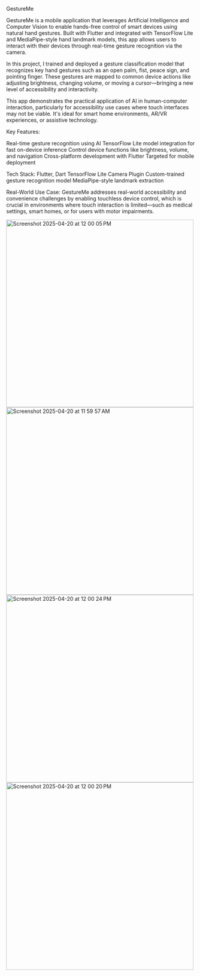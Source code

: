 GestureMe

GestureMe is a mobile application that leverages Artificial Intelligence and Computer Vision to enable hands-free control of smart devices using natural hand gestures. Built with Flutter and integrated with TensorFlow Lite and MediaPipe-style hand landmark models, this app allows users to interact with their devices through real-time gesture recognition via the camera.

In this project, I trained and deployed a gesture classification model that recognizes key hand gestures such as an open palm, fist, peace sign, and pointing finger. These gestures are mapped to common device actions like adjusting brightness, changing volume, or moving a cursor—bringing a new level of accessibility and interactivity.

This app demonstrates the practical application of AI in human-computer interaction, particularly for accessibility use cases where touch interfaces may not be viable. It's ideal for smart home environments, AR/VR experiences, or assistive technology.

Key Features:

Real-time gesture recognition using AI
TensorFlow Lite model integration for fast on-device inference
Control device functions like brightness, volume, and navigation
Cross-platform development with Flutter
Targeted for mobile deployment

Tech Stack:
Flutter, Dart
TensorFlow Lite
Camera Plugin
Custom-trained gesture recognition model
MediaPipe-style landmark extraction

Real-World Use Case: GestureMe addresses real-world accessibility and convenience challenges by enabling touchless device control, which is crucial in environments where touch interaction is limited—such as medical settings, smart homes, or for users with motor impairments.

<img width="500" alt="Screenshot 2025-04-20 at 12 00 05 PM" src="https://github.com/user-attachments/assets/68730d8c-1d64-440e-9184-b73979e33338" />
<img width="500" alt="Screenshot 2025-04-20 at 11 59 57 AM" src="https://github.com/user-attachments/assets/2eb5a08a-57c3-48e7-8086-48d4c5db056c" />
<img width="500" alt="Screenshot 2025-04-20 at 12 00 24 PM" src="https://github.com/user-attachments/assets/833b8327-cf44-4f85-b90e-af4b6d0f1ad3" />
<img width="500" alt="Screenshot 2025-04-20 at 12 00 20 PM" src="https://github.com/user-attachments/assets/5baabbfe-3eea-48c4-84a4-4715aca58ed6" />
